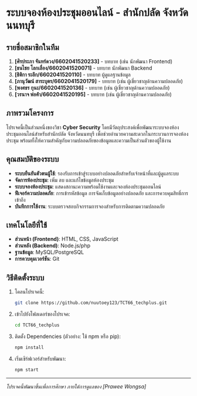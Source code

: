 # ระบบจองห้องประชุมออนไลน์ - สำนักปลัด จังหวัดนนทบุรี

## รายชื่อสมาชิกในทีม
1. **[ศิรประภา จันทร์ดวง/6602041520233]** - บทบาท (เช่น นักพัฒนา Frontend)  
2. **[ธนไชย โลกเลื่อง/6602041520071]** - บทบาท นักพัฒนา Backend  
3. **[ธิติกา ระลึก/6602041520110]** - บทบาท ผู้ดูแลฐานข้อมูล  
4. **[ภานุวัฒน์ สาระบุตร/6602041520179]** - บทบาท (เช่น ผู้เชี่ยวชาญด้านความปลอดภัย)  
5. **[พงศธร กุนะ/6602041520136]** - บทบาท (เช่น ผู้เชี่ยวชาญด้านความปลอดภัย)  
6. **[วรนาจ พ่อค้่า/6602041520195]** - บทบาท (เช่น ผู้เชี่ยวชาญด้านความปลอดภัย)  

## ภาพรวมโครงการ
โปรเจคนี้เป็นส่วนหนึ่งของวิชา **Cyber Security** โดยมีวัตถุประสงค์เพื่อพัฒนาระบบจองห้องประชุมออนไลน์สำหรับสำนักปลัด จังหวัดนนทบุรี เพื่อช่วยอำนวยความสะดวกในกระบวนการจองห้องประชุม พร้อมทั้งให้ความสำคัญกับความปลอดภัยของข้อมูลและความเป็นส่วนตัวของผู้ใช้งาน

## คุณสมบัติของระบบ
- **ระบบยืนยันตัวตนผู้ใช้**: รองรับการเข้าสู่ระบบอย่างปลอดภัยสำหรับเจ้าหน้าที่และผู้ดูแลระบบ  
- **จัดการห้องประชุม**: เพิ่ม ลบ และแก้ไขข้อมูลห้องประชุม  
- **ระบบจองห้องประชุม**: แสดงสถานะความพร้อมใช้งานและจองห้องประชุมออนไลน์  
- **ฟีเจอร์ความปลอดภัย**: การเข้ารหัสข้อมูล การจัดเก็บข้อมูลอย่างปลอดภัย และการควบคุมสิทธิ์การเข้าถึง  
- **บันทึกการใช้งาน**: ระบบตรวจสอบกิจกรรมการจองสำหรับการติดตามความปลอดภัย  

## เทคโนโลยีที่ใช้
- **ส่วนหน้า (Frontend)**: HTML, CSS, JavaScript 
- **ส่วนหลัง (Backend)**: Node.js/php
- **ฐานข้อมูล**: MySQL/PostgreSQL  
- **การควบคุมเวอร์ชัน**: Git  

## วิธีติดตั้งระบบ
1. โคลนโปรเจคนี้:  
   ```bash
   git clone https://github.com/nuutoey123/TCT66_techplus.git
   ```
2. เข้าไปยังโฟลเดอร์ของโปรเจค:  
   ```bash
   cd TCT66_techplus
   ```
3. ติดตั้ง Dependencies (ตัวอย่าง: ใช้ npm หรือ pip):  
   ```bash
   npm install
   ```
4. เริ่มเซิร์ฟเวอร์สำหรับพัฒนา:  
   ```bash
   npm start
   ```

---
*โปรเจคนี้พัฒนาขึ้นเพื่อการศึกษา ภายใต้การดูแลของ [Prawee Wongsa]*  
